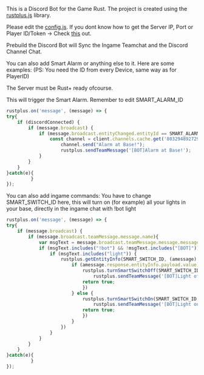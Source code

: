 This is a Discord Bot for the Game Rust.
The project is created using the [rustplus.js](https://github.com/liamcottle/rustplus.js) library.

Please edit the [config.js](https://github.com/yourdawi/rustdiscord/blob/main/config.json).
If you dont know how to get the Server IP, Port or Player ID/Token -> Check [this](https://github.com/liamcottle/rustplus.js#pairing) out.

Prebuild the Discord Bot will Sync the Ingame Teamchat and the Discord Channel Chat.

You can also add Smart Alarm or anything else to it.
Here are some examples:
(PS: You need the ID from every Device, same way as for PlayerID)

The Server must be Rust+ ready ofcourse.

This will trigger the Smart Alarm. Remember to edit SMART_ALARM_ID
```javascript
rustplus.on('message', (message) => {
try{
    if (discordConnected) {
        if (message.broadcast) {
            if (message.broadcast.entityChanged.entityId == SMART_ALARM_ID && message.broadcast.entityChanged.payload.value){
				const channel = client.channels.cache.get('803294892729958410');
					channel.send("Alarm at Base!");
					rustplus.sendTeamMessage('[BOT]Alarm at Base!');
            } 
        }
    }
}catch(e){
         }
});

```

You can also add ingame commands:
You have to change SMART_SWITCH_ID here, this will turn on (for example) all your lights in your base,
directly in the ingame chat with !bot light
```javascript
rustplus.on('message', (message) => {
try{
    if (message.broadcast) {
        if (message.broadcast.teamMessage.message.name){
			var msgText = message.broadcast.teamMessage.message.message;
			if (msgText.includes("!bot") && !msgText.includes("[BOT]")) {
				if (msgText.includes("light")) {
					rustplus.getEntityInfo(SMART_SWITCH_ID, (amessage) => {
						if (amessage.response.entityInfo.payload.value) {
							rustplus.turnSmartSwitchOff(SMART_SWITCH_ID, (message) => {
                                rustplus.sendTeamMessage('[BOT]Light off!');
							return true;
							})
						} else {
							rustplus.turnSmartSwitchOn(SMART_SWITCH_ID, (message) => {
                                rustplus.sendTeamMessage('[BOT]Light on!');
							return true;
							})
						}
					})
				} 
			}
		}
    }
}catch(e){
         }
});

```
